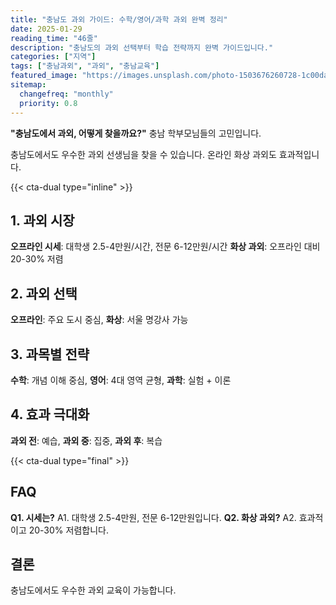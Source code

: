 ```yaml
---
title: "충남도 과외 가이드: 수학/영어/과학 과외 완벽 정리"
date: 2025-01-29
reading_time: "46줄"
description: "충남도의 과외 선택부터 학습 전략까지 완벽 가이드입니다."
categories: ["지역"]
tags: ["충남과외", "과외", "충남교육"]
featured_image: "https://images.unsplash.com/photo-1503676260728-1c00da094a0b?auto=format&fit=crop&q=80"
sitemap:
  changefreq: "monthly"
  priority: 0.8
---
```


**"충남도에서 과외, 어떻게 찾을까요?"** 충남 학부모님들의 고민입니다.

충남도에서도 우수한 과외 선생님을 찾을 수 있습니다. 온라인 화상 과외도 효과적입니다.

{{< cta-dual type="inline" >}}

## 1. 과외 시장

**오프라인 시세**: 대학생 2.5-4만원/시간, 전문 6-12만원/시간
**화상 과외**: 오프라인 대비 20-30% 저렴

## 2. 과외 선택

**오프라인**: 주요 도시 중심, **화상**: 서울 명강사 가능

## 3. 과목별 전략

**수학**: 개념 이해 중심, **영어**: 4대 영역 균형, **과학**: 실험 + 이론

## 4. 효과 극대화

**과외 전**: 예습, **과외 중**: 집중, **과외 후**: 복습

{{< cta-dual type="final" >}}

## FAQ

**Q1. 시세는?** A1. 대학생 2.5-4만원, 전문 6-12만원입니다.
**Q2. 화상 과외?** A2. 효과적이고 20-30% 저렴합니다.

## 결론

충남도에서도 우수한 과외 교육이 가능합니다.
